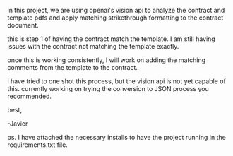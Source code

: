 in this project, we are using openai's vision api to analyze the contract and template pdfs and apply matching strikethrough formatting to the contract document.

this is step 1 of having the contract match the template. I am still having issues with the contract not matching the template exactly. 

once this is working consistently, I will work on adding the matching comments from the template to the contract. 

i have tried to one shot this process, but the vision api is not yet capable of this. currently working on trying the conversion to JSON process you recommended. 

best,

-Javier

ps. I have attached the necessary installs to have the project running in the requirements.txt file. 
